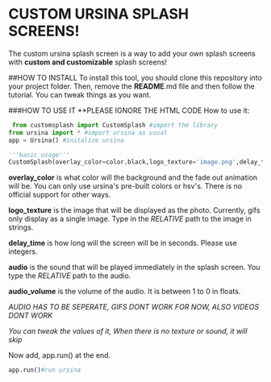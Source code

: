 # CUSTOM URSINA SPLASH SCREENS!

The custom ursina splash screen is a way to add your own splash screens with **custom and customizable** splash screens!


##HOW TO INSTALL
   To install this tool, you should clone this repository into your project folder. Then, remove the __README__.md file and then follow the tutorial. You can tweak things as you want.


###HOW TO USE IT
**PLEASE IGNORE THE HTML CODE 
How to use it:
 ```python
  from customsplash import CustomSplash #import the library
from ursina import * #import ursina as usual
app = Ursina() #initalize ursina

'''basic usage'''
CustomSplash(overlay_color=color.black,logo_texture='image.png',delay_time=4,audio='audio.mp3',audio_volume=1)  #Copy until here
```
__overlay_color__ is what color will the background and the fade out animation will be. You can only use ursina's pre-built colors or hsv's. There is no official support for other ways.

__logo_texture__ is the image that will be displayed as the photo. Currently, gifs only display as a single image. Type in the *RELATIVE* path to the image in strings.

__delay_time__ is how long will the screen will be in seconds. Please use integers.

__audio__ is the sound that will be played immediately in the splash screen. You type the *RELATIVE* path to the audio.

__audio_volume__ is the volume of the audio. It is between 1 to 0 in floats.

_AUDIO HAS TO BE SEPERATE, GIFS DONT WORK FOR NOW, ALSO VIDEOS DONT WORK_

*You can tweak the values of it,
When there is no texture or sound, it will skip*

Now add, app.run() at the end.

```python
app.run()#run ursina 
```
